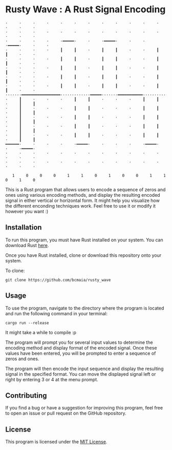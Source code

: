 # Rusty Wave : A Rust Signal Encoding

```
·     ·     ·     ·     ·     ·     ·     ·     ·     ·     ·     ·     ·     ·     ·     
·     ·     ·     ·     ·     ·     ·     ·     ·     ·     ·     ·     ·     ·     ·     
·     ·     ·     ·     ·━━━━━·     ·     ·━━━━━·     ·     ·     ·━━━━━·     ·     ·     
·     ·     ·     ·     ┃     ┃     ·     ┃     ┃     ·     ·     ┃     ┃     ·     ·     
·     ·     ·     ·     ┃     ┃     ·     ┃     ┃     ·     ·     ┃     ┃     ·     ·     
·     ·     ·     ·     ┃     ┃     ·     ┃     ┃     ·     ·     ┃     ┃     ·     ·     
·     ·     ·     ·     ┃     ┃     ·     ┃     ┃     ·     ·     ┃     ┃     ·     ·     
·     ·     ·     ·     ┃     ┃     ·     ┃     ┃     ·     ·     ┃     ┃     ·     ·     
·······━━━━━━━━━━━━━━━━━·············━━━━━·······━━━━━━━━━━━·············━━━━━·······━━━━━
·     ┃     ·     ·     ·     ┃     ┃     ·     ·     ·     ┃     ┃     ·     ┃     ┃     
·     ┃     ·     ·     ·     ┃     ┃     ·     ·     ·     ┃     ┃     ·     ┃     ┃     
·     ┃     ·     ·     ·     ┃     ┃     ·     ·     ·     ┃     ┃     ·     ┃     ┃     
·     ┃     ·     ·     ·     ┃     ┃     ·     ·     ·     ┃     ┃     ·     ┃     ┃     
·     ┃     ·     ·     ·     ┃     ┃     ·     ·     ·     ┃     ┃     ·     ┃     ┃     
━━━━━━·     ·     ·     ·     ·━━━━━·     ·     ·     ·     ·━━━━━·     ·     ·━━━━━·     
·     ·     ·     ·     ·     ·     ·     ·     ·     ·     ·     ·     ·     ·     ·     
·     ·     ·     ·     ·     ·     ·     ·     ·     ·     ·     ·     ·     ·     ·     

   1     0     0     0     1     1     0     1     0     0     1     1     0     1     0        
```
  
This is a Rust program that allows users to encode a sequence of zeros and ones using 
various encoding methods, and display the resulting encoded signal in either vertical 
or horizontal form. It might help you visualize how the different enconding techniques work. Feel free to use it or modify it however you want :) 


## Installation

To run this program, you must have Rust installed on your system. You can download Rust [here](https://www.rust-lang.org/tools/install).

Once you have Rust installed, clone or download this repository onto your system.

To clone:

    git clone https://github.com/bcmaia/rusty_wave

## Usage

To use the program, navigate to the directory where the program is located and run the following command in your terminal:

    cargo run --release

It might take a while to compile :p

The program will prompt you for several input values to determine the encoding method and display format of the encoded signal. Once these values have been entered, you will be prompted to enter a sequence of zeros and ones.

The program will then encode the input sequence and display the resulting signal in the specified format. You can move the displayed signal left or right by entering 3 or 4 at the menu prompt.

## Contributing

If you find a bug or have a suggestion for improving this program, feel free to open an issue or pull request on the GitHub repository.

## License

This program is licensed under the [MIT License](https://opensource.org/licenses/MIT).
